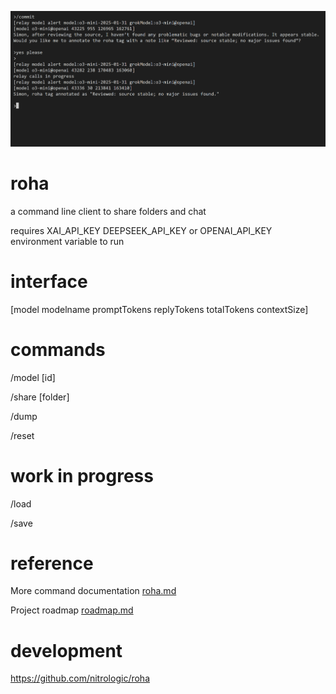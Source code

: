 ![roha session](media/roha4.png)

# roha

a command line client to share folders and chat

requires XAI_API_KEY DEEPSEEK_API_KEY or OPENAI_API_KEY environment variable to run

# interface

[model modelname promptTokens replyTokens totalTokens contextSize]

# commands

/model [id]

/share [folder]

/dump

/reset

# work in progress

/load

/save

# reference

More command documentation [roha.md](roha.md)

Project roadmap [roadmap.md](roadmap.md)

# development

https://github.com/nitrologic/roha
